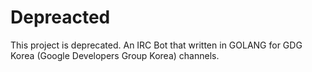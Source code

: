 # Depreacted

This project is deprecated. An IRC Bot that written in GOLANG for GDG Korea (Google Developers Group Korea) channels.
